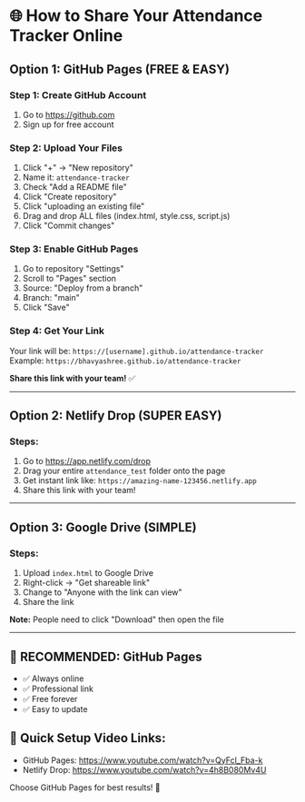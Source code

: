 # 🌐 How to Share Your Attendance Tracker Online

## Option 1: GitHub Pages (FREE & EASY)

### Step 1: Create GitHub Account
1. Go to https://github.com
2. Sign up for free account

### Step 2: Upload Your Files
1. Click "+" → "New repository"
2. Name it: `attendance-tracker`
3. Check "Add a README file"
4. Click "Create repository"
5. Click "uploading an existing file"
6. Drag and drop ALL files (index.html, style.css, script.js)
7. Click "Commit changes"

### Step 3: Enable GitHub Pages
1. Go to repository "Settings"
2. Scroll to "Pages" section
3. Source: "Deploy from a branch"
4. Branch: "main"
5. Click "Save"

### Step 4: Get Your Link
Your link will be: `https://[username].github.io/attendance-tracker`
Example: `https://bhavyashree.github.io/attendance-tracker`

**Share this link with your team!** ✅

---

## Option 2: Netlify Drop (SUPER EASY)

### Steps:
1. Go to https://app.netlify.com/drop
2. Drag your entire `attendance_test` folder onto the page
3. Get instant link like: `https://amazing-name-123456.netlify.app`
4. Share this link with your team!

---

## Option 3: Google Drive (SIMPLE)

### Steps:
1. Upload `index.html` to Google Drive
2. Right-click → "Get shareable link"
3. Change to "Anyone with the link can view"
4. Share the link

**Note:** People need to click "Download" then open the file

---

## 🎯 RECOMMENDED: GitHub Pages
- ✅ Always online
- ✅ Professional link
- ✅ Free forever
- ✅ Easy to update

## 📱 Quick Setup Video Links:
- GitHub Pages: https://www.youtube.com/watch?v=QyFcl_Fba-k
- Netlify Drop: https://www.youtube.com/watch?v=4h8B080Mv4U

Choose GitHub Pages for best results! 🚀
